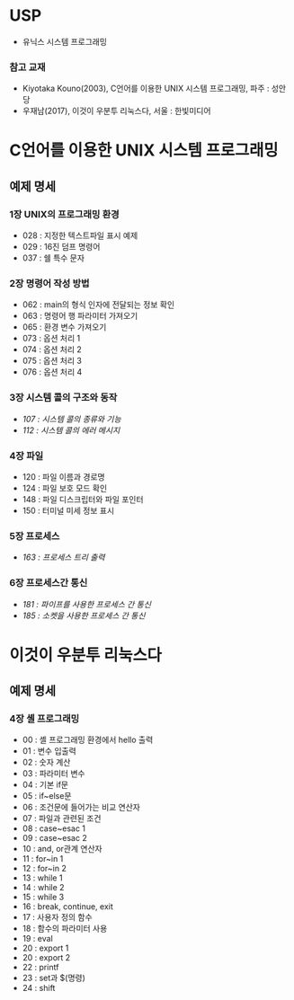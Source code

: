 # USP
* 유닉스 시스템 프로그래밍
### 참고 교재
* Kiyotaka Kouno(2003), C언어를 이용한 UNIX 시스템 프로그래밍, 파주 : 성안당
* 우재남(2017), 이것이 우분투 리눅스다, 서울 : 한빛미디어

# C언어를 이용한 UNIX 시스템 프로그래밍
## 예제 명세
### 1장 UNIX의 프로그래밍 환경
* 028 : 지정한 텍스트파일 표시 예제
* 029 : 16진 덤프 명령어
* 037 : 쉘 특수 문자

### 2장 명령어 작성 방법
* 062 : main의 형식 인자에 전달되는 정보 확인
* 063 : 명령어 행 파라미터 가져오기
* 065 : 환경 변수 가져오기
* 073 : 옵션 처리 1
* 074 : 옵션 처리 2
* 075 : 옵션 처리 3
* 076 : 옵션 처리 4

### 3장 시스템 콜의 구조와 동작
* *107 : 시스템 콜의 종류와 기능*
* *112 : 시스템 콜의 에러 메시지*

### 4장 파일
* 120 : 파일 이름과 경로명
* 124 : 파일 보호 모드 확인
* 148 : 파일 디스크립터와 파일 포인터
* 150 : 터미널 미세 정보 표시

### 5장 프로세스
* *163 : 프로세스 트리 출력*

### 6장 프로세스간 통신
* *181 : 파이프를 사용한 프로세스 간 통신*
* *185 : 소켓을 사용한 프로세스 간 통신*

# 이것이 우분투 리눅스다
## 예제 명세
### 4장 셸 프로그래밍
* 00 : 셸 프로그래밍 환경에서 hello 출력
* 01 : 변수 입출력
* 02 : 숫자 계산
* 03 : 파라미터 변수
* 04 : 기본 if문
* 05 : if~else문
* 06 : 조건문에 들어가는 비교 연산자
* 07 : 파일과 관련된 조건
* 08 : case~esac 1
* 09 : case~esac 2
* 10 : and, or관계 연산자
* 11 : for~in 1
* 12 : for~in 2
* 13 : while 1
* 14 : while 2
* 15 : while 3
* 16 : break, continue, exit
* 17 : 사용자 정의 함수
* 18 : 함수의 파라미터 사용
* 19 : eval
* 20 : export 1
* 20 : export 2
* 22 : printf
* 23 : set과 $(명령)
* 24 : shift